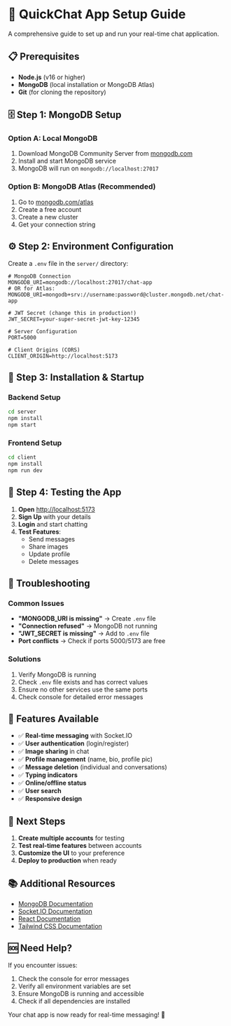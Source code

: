 # 🚀 QuickChat App Setup Guide

A comprehensive guide to set up and run your real-time chat application.

## 📋 Prerequisites

- **Node.js** (v16 or higher)
- **MongoDB** (local installation or MongoDB Atlas)
- **Git** (for cloning the repository)

## 🗄️ Step 1: MongoDB Setup

### Option A: Local MongoDB
1. Download MongoDB Community Server from [mongodb.com](https://www.mongodb.com/try/download/community)
2. Install and start MongoDB service
3. MongoDB will run on `mongodb://localhost:27017`

### Option B: MongoDB Atlas (Recommended)
1. Go to [mongodb.com/atlas](https://mongodb.com/atlas)
2. Create a free account
3. Create a new cluster
4. Get your connection string

## ⚙️ Step 2: Environment Configuration

Create a `.env` file in the `server/` directory:

```env
# MongoDB Connection
MONGODB_URI=mongodb://localhost:27017/chat-app
# OR for Atlas: MONGODB_URI=mongodb+srv://username:password@cluster.mongodb.net/chat-app

# JWT Secret (change this in production!)
JWT_SECRET=your-super-secret-jwt-key-12345

# Server Configuration
PORT=5000

# Client Origins (CORS)
CLIENT_ORIGIN=http://localhost:5173
```

## 🚀 Step 3: Installation & Startup

### Backend Setup
```bash
cd server
npm install
npm start
```

### Frontend Setup
```bash
cd client
npm install
npm run dev
```

## 🧪 Step 4: Testing the App

1. **Open** [http://localhost:5173](http://localhost:5173)
2. **Sign Up** with your details
3. **Login** and start chatting
4. **Test Features**:
   - Send messages
   - Share images
   - Update profile
   - Delete messages

## 🔧 Troubleshooting

### Common Issues
- **"MONGODB_URI is missing"** → Create `.env` file
- **"Connection refused"** → MongoDB not running
- **"JWT_SECRET is missing"** → Add to `.env` file
- **Port conflicts** → Check if ports 5000/5173 are free

### Solutions
1. Verify MongoDB is running
2. Check `.env` file exists and has correct values
3. Ensure no other services use the same ports
4. Check console for detailed error messages

## 📱 Features Available

- ✅ **Real-time messaging** with Socket.IO
- ✅ **User authentication** (login/register)
- ✅ **Image sharing** in chat
- ✅ **Profile management** (name, bio, profile pic)
- ✅ **Message deletion** (individual and conversations)
- ✅ **Typing indicators**
- ✅ **Online/offline status**
- ✅ **User search**
- ✅ **Responsive design**

## 🎯 Next Steps

1. **Create multiple accounts** for testing
2. **Test real-time features** between accounts
3. **Customize the UI** to your preference
4. **Deploy to production** when ready

## 📚 Additional Resources

- [MongoDB Documentation](https://docs.mongodb.com/)
- [Socket.IO Documentation](https://socket.io/docs/)
- [React Documentation](https://reactjs.org/docs/)
- [Tailwind CSS Documentation](https://tailwindcss.com/docs)

## 🆘 Need Help?

If you encounter issues:
1. Check the console for error messages
2. Verify all environment variables are set
3. Ensure MongoDB is running and accessible
4. Check if all dependencies are installed

Your chat app is now ready for real-time messaging! 🎉

